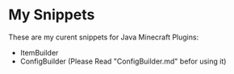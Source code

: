 # My Snippets
These are my curent snippets for Java Minecraft Plugins:
  - ItemBuilder
  - ConfigBuilder (Please Read "ConfigBuilder.md" befor using it)
